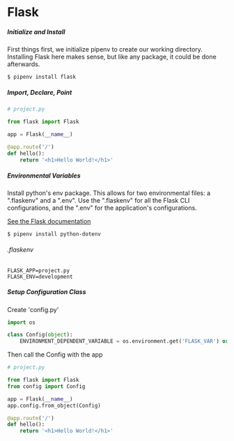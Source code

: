 # Flask

##### Initialize and Install 
First things first, we initialize pipenv to create our working directory. Installing Flask here makes sense, but like any package, it could be done afterwards.
``` 
$ pipenv install flask
```

##### Import, Declare, Point
```py
# project.py

from flask import Flask

app = Flask(__name__)

@app.route('/')
def hello():
    return '<h1>Hello World!</h1>'
```

##### Environmental Variables
Install python's env package. This allows for two environmental files: a ".flaskenv" and a ".env". Use the ".flaskenv" for all the Flask CLI configurations, and the ".env" for the application's configurations.

[See the Flask documentation](https://flask.palletsprojects.com/en/1.1.x/cli/#environment-variables-from-dotenv)
```
$ pipenv install python-dotenv
```

###### .flaskenv
```
FLASK_APP=project.py
FLASK_ENV=development
```

##### Setup Configuration Class
Create 'config.py'
```py
import os

class Config(object):
    ENVIRONMENT_DEPENDENT_VARIABLE = os.environment.get('FLASK_VAR') or 'default'
```

Then call the Config with the app
```py
# project.py

from flask import Flask
from config import Config

app = Flask(__name__)
app.config.from_object(Config)

@app.route('/')
def hello():
    return '<h1>Hello World!</h1>'
```

